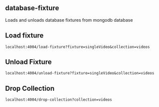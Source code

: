 ## database-fixture
Loads and unloads database fixtures from mongodb database

## Load fixture
`localhost:4004/load-fixture?fixture=singleVideo&collection=videos`

## Unload Fixture
`localhost:4004/unload-fixture?fixture=singleVideo&collection=videos`

## Drop Collection
`localhost:4004/drop-collection?collection=videos`